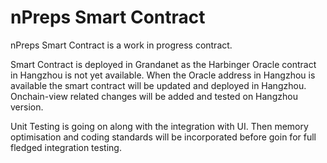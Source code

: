 # nPreps Smart Contract

nPreps Smart Contract is a work in progress contract.

Smart Contract is deployed in Grandanet as the Harbinger Oracle contract in Hangzhou is not yet available.
When the Oracle address in Hangzhou is available the smart contract will be updated and deployed in Hangzhou.
Onchain-view related changes will be added and tested on Hangzhou version.

Unit Testing is going on along with the integration with UI.
Then memory optimisation and coding standards will be incorporated before goin for full fledged integration testing.

